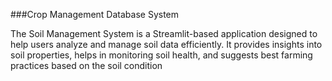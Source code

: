 ###Crop Management Database System


The Soil Management System is a Streamlit-based application designed to help users analyze and manage soil data efficiently. It provides insights into soil properties, helps in monitoring soil health, and suggests best farming practices based on the soil condition
